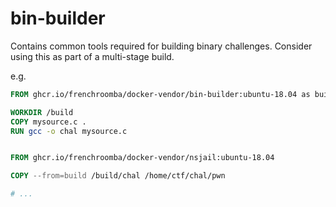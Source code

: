 # bin-builder

Contains common tools required for building binary challenges. Consider using
this as part of a multi-stage build.

e.g.
```dockerfile
FROM ghcr.io/frenchroomba/docker-vendor/bin-builder:ubuntu-18.04 as build

WORKDIR /build
COPY mysource.c .
RUN gcc -o chal mysource.c


FROM ghcr.io/frenchroomba/docker-vendor/nsjail:ubuntu-18.04

COPY --from=build /build/chal /home/ctf/chal/pwn

# ...
```
